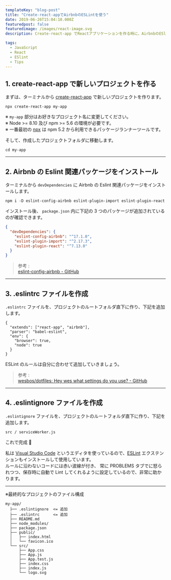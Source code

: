 ```yaml
---
templateKey: "blog-post"
title: "Create-react-appでAirbnbのESLintを使う"
date: 2019-06-26T15:04:10.000Z
featuredpost: false
featuredimage: /images/react-image.svg
description: Create-react-app でReactアプリケーションを作る時に、AirbnbのESlintも入れたい時

tags:
  - JavaScript
  - React
  - ESlint
  - Tips
---
```


## 1. create-react-app で新しいプロジェクトを作る

まずは、ターミナルから [create-react-app](https://reactjs.org/docs/create-a-new-react-app.html) で新しいプロジェクトを作ります。

```text:title=Terminal
npx create-react-app my-app
```

※ `my-app` 部分はお好きなプロジェクト名に変更してください。  
※ Node >= 8.10 及び npm >= 5.6 の環境が必要です。  
※ 一番最初の [npx](https://medium.com/@maybekatz/introducing-npx-an-npm-package-runner-55f7d4bd282b) は npm 5.2 から利用できるパッケージランナーツールです。

そして、作成したプロジェクトフォルダに移動します。

```text:title=Terminal
cd my-app
```

---

## 2. Airbnb の Eslint 関連パッケージをインストール

ターミナルから `devDependencies` に Airbnb の Eslint 関連パッケージをインストールします。

```text:title=Terminal
npm i -D eslint-config-airbnb eslint-plugin-import eslint-plugin-react
```

インストール後、 `package.json` 内に下記の 3 つのパッケージが追加されているのが確認できます。

```json:title=package.json
{
  "devDependencies": {
    "eslint-config-airbnb": "^17.1.0",
    "eslint-plugin-import": "^2.17.3",
    "eslint-plugin-react": "^7.13.0"
  }
}
```

> 参考 :  
> [eslint-config-airbnb - GitHub](https://github.com/airbnb/javascript/tree/master/packages/eslint-config-airbnb)

---

## 3. .eslintrc ファイルを作成

`.eslintrc` ファイルを、プロジェクトのルートフォルダ直下に作り、下記を追加します。

```json:title=.eslintrc
{
  "extends": ["react-app", "airbnb"],
  "parser": "babel-eslint",
  "env": {
    "browser": true,
    "node": true
  }
}
```

ESLint のルールは自分に合わせて追加していきましょう。

> 参考 :  
> [wesbos/dotfiles: Hey wes what settings do you use? - GitHub](https://github.com/wesbos/dotfiles/blob/master/.eslintrc)

---

## 4. .eslintignore ファイルを作成

`.eslintignore` ファイルを、プロジェクトのルートフォルダ直下に作り、下記を追加します。

```json:title=.eslintignore
src / serviceWorker.js
```

これで完成 🙌

私は [Visual Studio Code](https://code.visualstudio.com/) というエディタを使っているので、[ESLint](https://marketplace.visualstudio.com/items?itemName=dbaeumer.vscode-eslint) エクステンションもインストールして使用しています。  
ルールに沿わないコードには赤い波線が付き、 常に PROBLEMS タブでに怒られつつ、保存時に自動で Lint してくれるように設定しているので、非常に助かります。

---

※最終的なプロジェクトのファイル構成

```json{2-3}
my-app/
  ├── .eslintignore  <= 追加
  ├── .eslintrc      <= 追加
  ├── README.md
  ├── node_modules/
  ├── package.json
  ├── public/
  │   ├── index.html
  │   └── favicon.ico
  └── src/
      ├── App.css
      ├── App.js
      ├── App.test.js
      ├── index.css
      ├── index.js
      └── logo.svg
```
